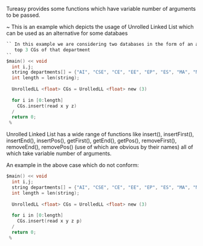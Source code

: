 Tureasy provides some functions which have variable number of arguments to be passed.

~ This is an example which depicts the usage of Unrolled Linked List which can be used as an alternative for some databaes
```c
`` In this example we are considering two databases in the form of an array and an unrolled linked list. one database stores the names of departments and the other stores the 
   top 3 CGs of that department
``
$main() << void
  int i,j;
  string departments[] = {"AI", "CSE", "CE", "EE", "EP", "ES", "MA", "MS"}
  int length = len(string);                                             ~ len is the function to find length of a string
  
  UnrolledLL <float> CGs = UrolledLL <float> new (3)                    ~ This way of convention is used to create an Unrolled Linked List CGs of type float with each array of specified length
  
  for i in [0:length]
    CGs.insert(read x y z)                                              ~ insert is a function to add an array of elements to the Unrolled Linked List CGs at the end by default 
  /
  return 0;
 %
```
Unrolled Linked List has a wide range of functions like insert(), insertFirst(), insertEnd(), insertPos(), getFirst(), getEnd(), getPos(), removeFirst(), removeEnd(), removePos()
(use of which are obvious by their names) all of which take variable number of arguments.


An example in the above case which do not conform: 
```c
$main() << void
  int i,j;
  string departments[] = {"AI", "CSE", "CE", "EE", "EP", "ES", "MA", "MS"}
  int length = len(string);                                             ~ len is the function to find length of a string
  
  UnrolledLL <float> CGs = UrolledLL <float> new (3)                    ~ This way of convention is used to create an Unrolled Linked List CGs of type float with each array of specified length
  
  for i in [0:length]
    CGs.insert(read x y z p)                                            ~ The length specified in each array is 3 but the user is giving 4 input which is against rules 
  /
  return 0;
 %
```
